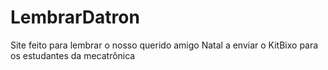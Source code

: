 # LembrarDatron

Site feito para lembrar o nosso querido amigo Natal a enviar o KitBixo para os estudantes da mecatrônica
